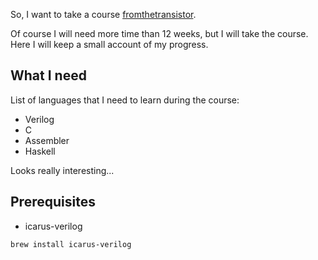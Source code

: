 So, I want to take a course [fromthetransistor](https://github.com/geohot/fromthetransistor).

Of course I will need more time than 12 weeks, but I will take the course.
Here I will keep a small account of my progress.

## What I need
List of languages that I need to learn during the course:
- Verilog
- С
- Assembler
- Haskell

Looks really interesting...

## Prerequisites

- icarus-verilog

`brew install icarus-verilog`
